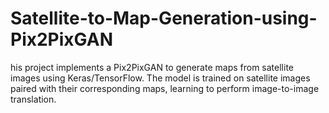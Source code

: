 # Satellite-to-Map-Generation-using-Pix2PixGAN
his project implements a Pix2PixGAN to generate maps from satellite images using Keras/TensorFlow. The model is trained on satellite images paired with their corresponding maps, learning to perform image-to-image translation.
